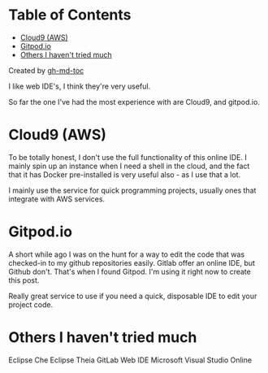 
Table of Contents
=================

   * [Cloud9 (AWS)](#cloud9-aws)
   * [Gitpod.io](#gitpodio)
   * [Others I haven't tried much](#others-i-havent-tried-much)

Created by [gh-md-toc](https://github.com/ekalinin/github-markdown-toc)



I like web IDE's, I think they're very useful.

So far the one I've had the most experience with are Cloud9, and gitpod.io.

# Cloud9 (AWS)
To be totally honest, I don't use the full functionality of this online IDE.
I mainly spin up an instance when I need a shell in the cloud, and the fact
that it has Docker pre-installed is very useful also - as I use that a lot.

I mainly use the service for quick programming projects, usually ones that
integrate with AWS services.

# Gitpod.io
A short while ago I was on the hunt for a way to edit the code that was
checked-in to my github repositories easily. Gitlab offer an online IDE, but
Github don't. That's when I found Gitpod. I'm using it right now to create
this post.

Really great service to use if you need a quick, disposable IDE to edit your
project code.

# Others I haven't tried much
Eclipse Che
Eclipse Theia
GitLab Web IDE
Microsoft Visual Studio Online
